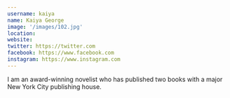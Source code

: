 ```yaml
---
username: kaiya
name: Kaiya George
image: '/images/102.jpg'
location:
website:
twitter: https://twitter.com
facebook: https://www.facebook.com
instagram: https://www.instagram.com
---
```

I am an award-winning novelist who has published two books with a major New York City publishing house.